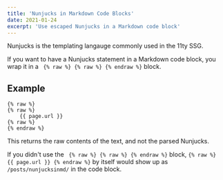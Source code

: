 ```yaml
---
title: 'Nunjucks in Markdown Code Blocks'
date: 2021-01-24
excerpt: 'Use escaped Nunjucks in a Markdown code block'
---
```


Nunjucks is the templating langauge commonly used in the 11ty SSG.

If you want to have a Nunjucks statement in a Markdown code block, you wrap it in a ``` {% raw %} {% raw %} {% endraw %}``` block.

## Example 
```
{% raw %}
{% raw %}
    {{ page.url }}
{% raw %}
{% endraw %}
```

This returns the raw contents of the text, and not the parsed Nunjucks. 

If you didn't use the ``` {% raw %} {% raw %} {% endraw %}``` block, ```{% raw %} {{ page.url }} {% endraw %}``` by itself would show up as ```/posts/nunjucksinmd/``` in the code block.